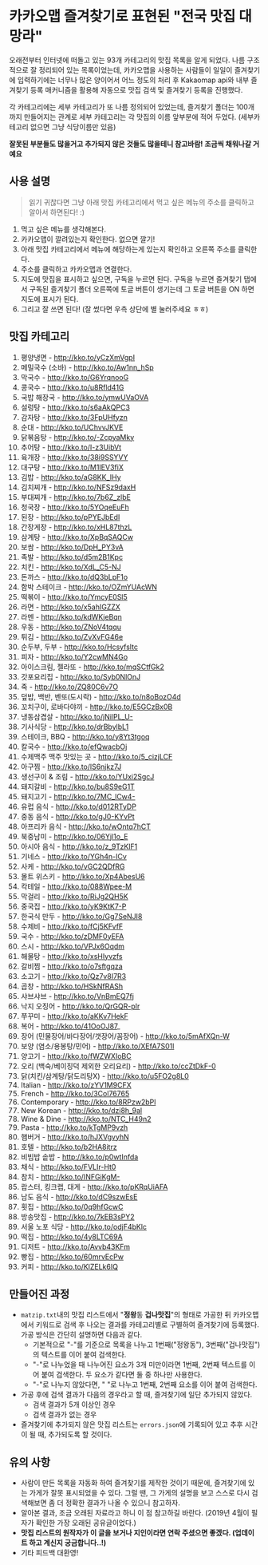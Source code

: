 # 카카오맵 즐겨찾기로 표현된 "전국 맛집 대망라" 

오래전부터 인터넷에 떠돌고 있는 93개 카테고리의 맛집 목록을 알게 되었다. 나름 구조적으로 잘 정리되어 있는 목록이었는데, 카카오맵을 사용하는 사람들이 일일이 즐겨찾기에 입력하기에는 너무나 많은 양이어서 어느 정도의 처리 후 Kakaomap api와 내부 즐겨찾기 등록 매커니즘을 활용해 자동으로 맛집 검색 및 즐겨찾기 등록을 진행했다.

각 카테고리에는 세부 카테고리가 또 나름 정의되어 있었는데, 즐겨찾기 폴더는 100개까지 만들어지는 관계로 세부 카테고리는 각 맛집의 이름 앞부분에 적어 두었다. (세부카테고리 없으면 그냥 식당이름만 있음)

**잘못된 부분들도 많을거고 추가되지 않은 것들도 많을테니 참고바람! 조금씩 채워나갈 거예요**

## 사용 설명
> 읽기 귀찮다면 그냥 아래 맛집 카테고리에서 먹고 싶은 메뉴의 주소를 클릭하고 알아서 하면된다! :)
1. 먹고 싶은 메뉴를 생각해본다.
2. 카카오맵이 깔려있는지 확인한다. 없으면 깔기!
3. 아래 맛집 카테고리에서 메뉴에 해당하는게 있는지 확인하고 오른쪽 주소를 클릭한다.
4. 주소를 클릭하고 카카오맵과 연결한다.
5. 지도에 맛집을 표시하고 싶으면, 구독을 누르면 된다. 구독을 누르면 즐겨찾기 탭에서 구독된 즐겨찾기 폴더 오른쪽에 토글 버튼이 생기는데 그 토글 버튼을 ON 하면 지도에 표시가 된다.
6. 그리고 잘 쓰면 된다! (잘 썼다면 우측 상단에 별 눌러주세요 ㅎㅎ)

## 맛집 카테고리
01. 평양냉면 - http://kko.to/yCzXmVgpI
02. 메밀국수 (소바) - http://kko.to/Aw1nn_hSp
03. 막국수 - http://kko.to/G6YrqnooG
04. 콩국수 - http://kko.to/u8Rfld41G
05. 국밥 해장국 - http://kko.to/ymwUVaOVA
06. 설렁탕 - http://kko.to/s6aAkQPC3
07. 감자탕 - http://kko.to/3FpUHfyzn
08. 순대 - http://kko.to/UChvvJKVE
09. 닭볶음탕 - http://kko.to/-ZcpyaMky
10. 추어탕 - http://kko.to/I-z3UibVt
11. 육개장 - http://kko.to/38i9SSYVY
12. 대구탕 - http://kko.to/M1IEV3fiX
13. 김밥 - http://kko.to/aG8KK_IHy
14. 김치찌개 - http://kko.to/NFSz9daxH
15. 부대찌개 - http://kko.to/7b6Z_zlbE
16. 청국장 - http://kko.to/5YOqeEuFh
17. 된장 - http://kko.to/pPYEJbEdI
18. 간장게장 - http://kko.to/xHL87thzL
19. 삼계탕 - http://kko.to/XpBqSAQCw
20. 보쌈 - http://kko.to/DpH_PY3vA
21. 족발 - http://kko.to/d5m2B1Kpc
22. 치킨 - http://kko.to/XdL_C5-NJ
23. 돈까스 - http://kko.to/dQ3bLpF1o
24. 함박 스테이크 - http://kko.to/OZmYUAcWN
25. 떡볶이 - http://kko.to/YmcyE0Sl5
26. 라면 - http://kko.to/x5ahIGZZX
27. 라멘 - http://kko.to/kdWKjeBqn
28. 우동 - http://kko.to/ZNoV4tqqu
29. 튀김 - http://kko.to/ZvXvFG46e
30. 순두부, 두부 - http://kko.to/Hcsyfsltc
31. 피자 - http://kko.to/Y2cwMN4Go
32. 아이스크림, 젤라또 - http://kko.to/mqSCtfGk2
33. 갓포요리집 - http://kko.to/Syb0NlOnJ
34. 죽 - http://kko.to/ZQ80C6v7O
35. 덮밥, 백반, 벤또(도시락) - http://kko.to/n8oBozO4d
36. 꼬치구이, 로바다야끼 - http://kko.to/E5GCzBx0B
37. 냉동삼겹살 - http://kko.to/jNilPL_U-
38. 기사식당 - http://kko.to/drBbylbL1
39. 스테이크, BBQ - http://kko.to/y8Yt3tgoq
40. 칼국수 - http://kko.to/efQwacbOj
41. 수제맥주 맥주 맛있는 곳 - http://kko.to/5_cizjLCF
42. 아구찜 - http://kko.to/lS6njkz7J
43. 생선구이 & 조림 - http://kko.to/YUxi2SgcJ
44. 돼지갈비 - http://kko.to/bu8S9eG1T
45. 돼지고기 - http://kko.to/7MC_lCw4-
46. 유럽 음식 - http://kko.to/d012RTyDP
47. 중동 음식 - http://kko.to/gJ0-KYvPt
48. 아프리카 음식 - http://kko.to/wOntq7hCT
49. 북중남미 - http://kko.to/06Yjl1o_E
50. 아시아 음식 - http://kko.to/z_9TzKlF1
51. 기네스 - http://kko.to/YGh4n-ICv
52. 사케 - http://kko.to/vGC2QDfRG
53. 몰트 위스키 - http://kko.to/Xp4AbesU6
54. 칵테일 - http://kko.to/088Wpee-M
55. 막걸리 - http://kko.to/RiJg2QH5K
56. 중국집 - http://kko.to/yK9KtK7-P
57. 한국식 만두 - http://kko.to/Gg7SeNJI8
58. 수제비 - http://kko.to/fCj5KFvfF
59. 국수 - http://kko.to/zDMF0yEFA
60. 스시 - http://kko.to/VPJx6Oqdm
61. 해물탕 - http://kko.to/xsHIyvzfs
62. 갈비찜 - http://kko.to/o7sftgqza
63. 소고기 - http://kko.to/Qz7v8I7R3
64. 곱창 - http://kko.to/HSkNfRASh
65. 샤브샤브 - http://kko.to/VnBmEQ7fj
66. 낙지 오징어 - http://kko.to/QrGQR-pIr
67. 쭈꾸미 - http://kko.to/aKKv7HekF
68. 복어 - http://kko.to/41OoOJ87_
69. 장어 (민물장어/바다장어/갯장어/꼼장어) - http://kko.to/5mAfXQn-W
70. 보양 (염소/용봉탕/민어) - http://kko.to/XEfA7S01l
71. 양고기 - http://kko.to/fWZWXIoBC
72. 오리 (백숙/베이징덕 제외한 오리요리) - http://kko.to/ccZtDkF-0
73. 닭(치킨/삼계탕/닭도리탕X) - http://kko.to/u5FO2g8L0
74. Italian - http://kko.to/zYV1M9CFX
75. French - http://kko.to/3Col76765
76. Contemporary - http://kko.to/8RPzw2bPl
77. New Korean - http://kko.to/dzi8h_9al
78. Wine & Dine - http://kko.to/NTC_H49n2
79. Pasta - http://kko.to/kTgMP9vzh
80. 햄버거 - http://kko.to/hJXVgvyhN
81. 호텔 - http://kko.to/b2HA8itrz
82. 비빔밥 솥밥 - http://kko.to/p0wtInfda
83. 채식 - http://kko.to/FVLIr-Ht0
84. 참치 - http://kko.to/INFGiKgM-
85. 랍스터, 킹크랩, 대게 - http://kko.to/pKRqUiAFA
86. 남도 음식 - http://kko.to/dC9szwEsE
87. 횟집 - http://kko.to/0q9hfGcwC
88. 방송맛집 - http://kko.to/7kEB3sPY2
89. 서울 노포 식당 - http://kko.to/odjF4bKlc
90. 떡집 - http://kko.to/4y8LTC69A
91. 디저트 - http://kko.to/Avvb43KFm
92. 빵집 - http://kko.to/60mrvEcPw
93. 커피 - http://kko.to/KlZELk6IQ

## 만들어진 과정
* `matzip.txt`내의 맛집 리스트에서 "**정왕**동 **겁나맛집**"의 형태로 가공한 뒤 카카오맵에서 키워드로 검색 후 나오는 결과를 카테고리별로 구별하여 즐겨찾기에 등록했다. 가공 방식은 간단히 설명하면 다음과 같다.
    * 기본적으로 "-"를 기준으로 목록을 나누고 1번째("정왕동"), 3번째("겁나맛집")의 텍스트를 이어 붙여 검색한다.
    * "-"로 나누었을 때 나누어진 요소가 3개 미만이라면 1번째, 2번째 텍스트를 이어 붙여 검색한다. 두 요소가 같다면 둘 중 하나만 사용한다.
    * "-"로 나누지 않았다면, " "로 나누고 1번째, 2번째 요소를 이어 붙여 검색한다.
* 가공 후에 검색 결과가 다음의 경우라고 할 때, 즐겨찾기에 일단 추가되지 않았다.
    * 검색 결과가 5개 이상인 경우
    * 검색 결과가 없는 경우
* 즐겨찾기에 추가되지 않은 맛집 리스트는 `errors.json`에 기록되어 있고 추후 시간이 될 때, 추가되도록 할 것이다.

## 유의 사항
* 사람이 만든 목록을 자동화 하여 즐겨찾기를 제작한 것이기 때문에, 즐겨찾기에 있는 가게가 잘못 표시되었을 수 있다. 그럴 땐, 그 가게의 설명을 보고 스스로 다시 검색해보면 좀 더 정확한 결과가 나올 수 있으니 참고하자.
* 알아본 결과, 조금 오래된 자료라고 하니 이 점 참고하길 바란다. (2019년 4월이 필자가 확인한 가장 오래된 공유글이었다.)
* **맛집 리스트의 원작자가 이 글을 보거나 지인이라면 연락 주셨으면 좋겠다. (업데이트 하고 계신지 궁금합니다..!)**
* 기타 피드백 대환영!